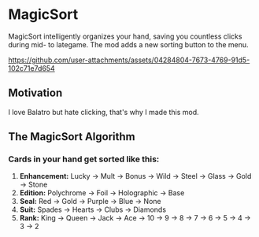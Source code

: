 # MagicSort

MagicSort intelligently organizes your hand, saving you countless clicks during mid- to lategame.
The mod adds a new sorting button to the menu.

https://github.com/user-attachments/assets/04284804-7673-4769-91d5-102c71e7d654

## Motivation

I love Balatro but hate clicking, that's why I made this mod.

## The MagicSort Algorithm

### Cards in your hand get sorted like this:

1. **Enhancement:** Lucky → Mult → Bonus → Wild → Steel → Glass → Gold → Stone
2. **Edition:** Polychrome → Foil → Holographic → Base
3. **Seal:** Red → Gold → Purple → Blue → None
4. **Suit:** Spades → Hearts → Clubs → Diamonds
5. **Rank:** King → Queen → Jack → Ace → 10 → 9 → 8 → 7 → 6 → 5 → 4 → 3 → 2
